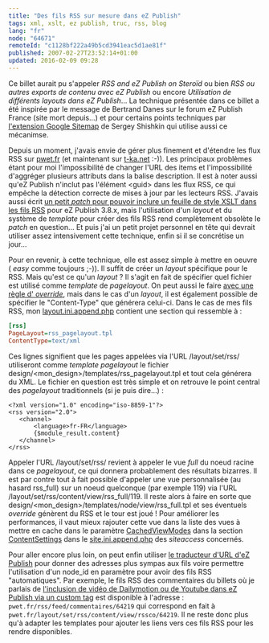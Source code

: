 ```yaml
---
title: "Des fils RSS sur mesure dans eZ Publish"
tags: xml, xslt, ez publish, truc, rss, blog
lang: "fr"
node: "64671"
remoteId: "c1128bf222a49b5cd3941eac5d1ae81f"
published: 2007-02-27T23:52:14+01:00
updated: 2016-02-09 09:28
---
```

 
Ce billet aurait pu s'appeler *RSS and eZ Publish on Steroïd* ou bien *RSS ou
autres exports de contenu avec eZ Publish* ou encore *Utilisation de différents
layouts dans eZ Publish*… La technique présentée dans ce billet a été
inspirée par le message de Bertrand Danes sur le forum eZ Publish
France (site mort depuis…)
et pour certains points techniques par [l'extension Google
Sitemap](http://ez.no/community/contribs/template_plugins/googlesitemaps_extension)
de Sergey Shishkin qui utilise aussi ce mécanimse.
 
Depuis un moment, j'avais envie de gérer plus finement et d'étendre les flux RSS
sur [pwet.fr](/) (et maintenant sur [t-ka.net](http://t-ka.net/blog) :-)). Les
principaux problèmes étant pour moi l'impossibilité de changer l'URL des items
et l'impossibilité d'aggréger plusieurs attributs dans la balise description. Il
est à noter aussi qu'eZ Publish n'inclut pas l'élément &lt;guid&gt; dans les
flux RSS, ce qui empêche la détection correcte de mises à jour par les lecteurs
RSS. J'avais aussi écrit [un petit *patch* pour pouvoir inclure un feuille de
style XSLT dans les fils RSS](http://issues.ez.no/9097) pour eZ Publish 3.8.x,
mais l'utilisation d'un *layout* et du système de *template* pour créer des fils
RSS rend complètement obsolète le *patch* en question… Et puis j'ai un petit
projet personnel en tête qui devrait utiliser assez intensivement cette
technique, enfin si il se concrétise un jour…

 
Pour en revenir, à cette technique, elle est assez simple à mettre en oeuvre (
*easy* comme toujours ;-)). Il suffit de créer un *layout* spécifique pour le
RSS. Mais qu'est ce qu'un *layout* ? Il s'agit en fait de spécifier quel fichier
est utilisé comme *template* de *pagelayout*. On peut aussi le faire [avec une
règle d'
*override*](http://ez.no/doc/ez_publish/technical_manual/3_8/reference/template_override_conditions),
mais dans le cas d'un *layout*, il est également possible de spécifier le
&quot;Content-Type&quot; que générera celui-ci. Dans le cas de mes fils RSS, mon
[layout.ini.append.php](http://ez.no/doc/ez_publish/technical_manual/3_8/reference/configuration_files/layout_ini)
contient une section qui ressemble à :

 ``` ini
[rss]
PageLayout=rss_pagelayout.tpl
ContentType=text/xml
```

 
Ces lignes signifient que les pages appelées via l'URL /layout/set/rss/ utiliseront comme *template pagelayout* le fichier design/&lt;mon_design&gt;/templates/rss_pagelayout.tpl et tout cela générera du XML. Le fichier en question est très simple et on retrouve le point central des *pagelayout* traditionnels (si je puis dire…) :

 ```
<?xml version="1.0" encoding="iso-8859-1"?>
<rss version="2.0">
    <channel>
        <language>fr-FR</language>
        {$module_result.content}
    </channel>
</rss>
```
 
Appeler l'URL /layout/set/rss/ revient à appeler le vue *full* du noeud racine
dans ce *pagelayout*, ce qui donnera probablement des résultats bizarres. Il est
par contre tout à fait possible d'appeler une vue personnalisée (au hasard
rss_full) sur un noeud quelconque (par exemple 119) via l'URL
/layout/set/rss/content/view/rss_full/119. Il reste alors à faire en sorte que
design/&lt;mon_design&gt;/templates/node/view/rss_full.tpl et ses éventuels
*override* génèrent du RSS et le tour est joué ! Pour améliorer les
performances, il vaut mieux rajouter cette vue dans la liste des vues à mettre
en cache dans le paramètre
[CachedViewModes](http://ez.no/doc/ez_publish/technical_manual/3_8/reference/configuration_files/site_ini/contentsettings/cachedviewmodes)
dans la section
[ContentSettings](http://ez.no/doc/ez_publish/technical_manual/3_8/reference/configuration_files/site_ini/contentsettings)
dans le
[site.ini.append.php](http://ez.no/doc/ez_publish/technical_manual/3_8/reference/configuration_files/site_ini)
des *siteaccess* concernés.

 
Pour aller encore plus loin, on peut enfin utiliser [le traducteur d'URL d'eZ
Publish](http://ez.no/doc/ez_publish/technical_manual/3_8/concepts_and_basics/url_translation#eztoc23773_2_2)
pour donner des adresses plus sympas aux fils voire permettre l'utilisation d'un
node_id en paramètre pour avoir des fils RSS &quot;automatiques&quot;. Par
exemple, le fils RSS des commentaires du billets où je parlais de [l'inclusion
de vidéo de Dailymotion ou de Youtube dans eZ Publish via un custom
tag](/post/inclure-une-video-de-dailymotion-youtube-ou-autre-dans-ez-publish)
est disponible à l'adresse :
`pwet.fr/rss/feed/commentaires/64219`
qui correspond en fait à `pwet.fr/layout/set/rss/content/view/rssco/64219`.
Il ne reste donc plus qu'à adapter les templates pour ajouter les liens vers ces
fils RSS pour les rendre disponibles.
